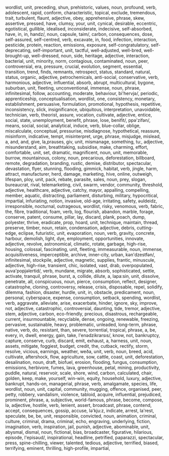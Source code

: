 wordlist, unit, preceding, shun, prehistoric, values, noun, profound, verb, adolescent, rapid, conform, characteristic, topical, exclude, tremendous, trait, turbulent, flaunt, adjective, obey, apprehensive, phrase, skew, assertive, pressed, have, clumsy, your, unit, cynical, desirable, eccentric, egotistical, gullible, idealised, inconsiderate, indecisive, self-absorbed, have, in, in, handz/, noun, capsule, taim/, carbon, consequences, dose, self-assured, self-centred, verb, excavate, in, food, infection, interaction, pesticide, protein, reaction, emissions, exposure, self-congratulatory, self-deprecating, self-important, unit, tactful, well-adjusted, well-bred, well-brought-up, well-dressed, noun, side, heritage, adjective, interaction, bacterial, unit, minority, norm, contagious, contaminated, noun, peer, controversial, era, pressure, crucial, evolution, segment, essential, transition, trend, finds, remnants, retrospect, status, standard, natural, status, organic, adjective, petrochemicals, anti-social, conservative, verb, harmonious, adjective, influential, absorb, abrupt, multicultural, bygone, suburban, unit, fleeting, unconventional, immense, noun, phrase, infinitesimal, follow, accounting, moderate, behaviour, bi'hervjǝ/, periodic, apprenticeship, conceptualisation, wordlist, one, consistency, monetary, establishment, persuasive, formulation, promotional, hypothesis, repetitive, inconsistency, slick, insignificance, ubiquitous, interpretation, unavoidable, technician, verb, theorist, assure, vocation, cultivate, adjective, entice, social, state, unemployment, benefit, phrase, lose, benifit/, ppǝ'zifən/, means, social, social, analytical, induce, verb, blue-collar, oblige, miscalculate, conceptual, pressurise, misdiagnose, hypothetical, reassure, misinform, indicative, tempt, misinterpret, urge, phrase, misjudge, mislead, a, and, and, give, la,prauses, giv, unit, mismanage, something, tu:, adjective, misunderstand, aim, breathtaking, subsidise, make, charming, effort, comfortable, unit, set, dramatic, magnificent, noun, unit, memorable, burrow, mountainous, colony, noun, precarious, deforestation, billboard, remote, degradation, branding, rustic, demise, distributor, spectacular, devastation, flyer, stunning, flooding, gimmick, habitat, verb, jingle, harm, attract, manufacturer, herd, damage, marketing, hive, online, outweigh, lifespan, ploy, unit, pack, rebate, parasite, sales, noun, prey, slogan, bureaucrat, rival, telemarketing, civil, swarm, vendor, community, threshold, adjective, healthcare, adjective, catchy, mayor, appalling, compelling, member, aquatic, distracting, parliament, disturbing, military, hypocritical, impartial, infuriating, notion, invasive, old-age, irritating, safety, ǝuldeidz, irresponsible, nocturnal, outrageous, wordlist, risky, venomous, verb, fabric, the, fibre, traditional, foam, verb, log, flourish, abandon, marble, forage, conserve, patent, consume, pillar, lay, discard, plank, poach, dump, polyester, thrive, eradicate, prop, hoard, unit, technique, maintain, thread, preserve, timber, noun, retain, condensation, adjective, debris, cutting-edge, eclipse, futuristic, unit, evaporation, noun, verb, gravity, concrete, harbour, demolish, light, dye, employment, opportunities, innovate, adjective, revolve, astronomical, climatic, rotate, garbage, high-rise, housing, colossal, fascinating, unit, fleeting, immeasurable, noun, immense, acquisitiveness, imperceptible, archive, inner-city, urban, kǝn'dzestfǝn/, infinitesimal, stockpile, adjective, magnetic, supplies, frantic, minuscule, adjective, high-rise, transient, chic, isolated, vast, drab, overpopulated, ǝuva'popjǝlertid/, verb, mundane, migrate, absorb, sophisticated, settle, activate, tranquil, phrase, burst, a, collide, dilute, a, lapa:sin, unit, dissolve, penetrate, all, conspicuous, noun, pierce, consumption, reflect, designer, catastrophe, cloning, controversy, release, crisis, disposable, repel, solidify, dilemma, fashion, disaster, hurdle, unit, in, obstacle, predicament, noun, personal, cyberspace, expense, consumption, setback, spending, wordlist, verb, aggravate, alleviate, arise, exacerbate, hinder, ignore, sky, improve, not, adjective, catastrophic, controversial, daunting, tide, tremor, adjective, stem, adjective, carbon, eco-friendly, precious, disastrous, rechargeable, current, insurmountable, recyclable, dense, ongoing, renewable, freezing, pervasive, sustainable, heavy, problematic, unleaded, long-term, phrase, native, verb, do, resistant, than, severe, torrential, tropical, phrase, a, be, every, in, dwell, energy, gain, take, l'enǝdzikrarsıs/, know, not, bankruptcy, capture, conserve, curb, discard, emit, exhaust, a, harness, unit, noun, assets, mitigate, foggiest, budget, credit, the, cutback, rectify, storm, resolve, vicious, earnings, weather, weða, unit, verb, noun, breed, acid, cultivate, aftershock, flow, agriculture, sow, cattle, coast, unit, deforestation, desalination, noun, draft, biofuel, erosion, flooding, fungus, consumption, emissions, herbivore, fumes, lava, greenhouse, petal, mining, productivity, puddle, natural, reservoir, scale, shore, wind, carbon, calculated, chair, golden, keep, make, yourself, win-win, equity, household, luxury, adjective, bankrupt, hands-on, managerial, phrase, verb, amalgamate, species, life, wordlist, noun, unit, capital, community, mugging, offence, organised, peer, petty, robbery, vandalism, violence, tabloid, acquire, influential, prejudiced, prominent, phrase, a, subjective, world-famous, phrase, become, compose, lǝ, adjective, hostile, verb, lenient, assert, broadcast, phrase, contend, accept, consequences, gossip, accuse, lǝ'kju:z, indicate, arrest, la'rest, speculate, be, be, unit, responsible, convicted, noun, animation, criminal, culture, criminal, drama, criminal, echo, engraving, underlying, fiction, imagination, verb, inspiration, jail, punish, adjective, abominable, unit, abysmal, dismal, noun, fictional, bias, broadcaster, figurative, hilarious, episode, l'episǝud/, inspirational, headline, petrified, paparazzi, spectacular, press, spine-chilling, viewer, talented, tedious, adjective, terrified, biased, terrifying, eminent, thrilling, high-profile, impartial, 

